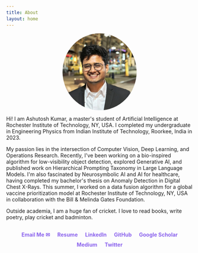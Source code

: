 ```yaml
---
title: About
layout: home
---
```


<img src="/assets/DP1.jpg" alt="Profile Picture" style="width: 200px; border-radius: 50%; display: block; margin: 0 auto;">

Hi! I am Ashutosh Kumar, a master's student of Artificial Intelligence at Rochester Institute of Technology, NY, USA. I completed my undergraduate in Engineering Physics from Indian Institute of Technology, Roorkee, India in 2023.

My passion lies in the intersection of Computer Vision, Deep Learning, and Operations Research. Recently, I've been working on a bio-inspired algorithm for low-visibility object detection, explored Generative AI, and published work on Hierarchical Prompting Taxonomy in Large Language Models. I'm also fascinated by Neurosymbolic AI and AI for healthcare, having completed my bachelor's thesis on Anomaly Detection in Digital Chest X-Rays. This summer, I worked on a data fusion algorithm for a global vaccine prioritization model at Rochester Institute of Technology, NY, USA in collaboration with the Bill & Melinda Gates Foundation. 

Outside academia, I am a huge fan of cricket. I love to read books, write poetry, play cricket and badminton.

<style>
  .social-links {
    display: flex;
    justify-content: center;
    flex-wrap: wrap;
    margin-top: 30px;
  }
  .social-link {
    margin: 0 10px 10px;
    text-decoration: none;
    color: #8B63ED;
    font-weight: bold;
  }
  .social-link:hover {
    text-decoration: underline;
  }
</style>

<div class="social-links">
  <a href="mailto:ak1825@rit.edu" class="social-link email-link" title="Email me">Email Me ✉</a>
  <a href="https://drive.google.com/drive/u/1/folders/1dBA3fQHeeIlifONIuSzaO_WFGTCpyiu5" class="social-link" target="_blank">Resume</a>
  <a href="https://www.linkedin.com/in/ashutoshkumar1069/" class="social-link" target="_blank">LinkedIn</a>
  <a href="https://github.com/ashu1069" class="social-link" target="_blank">GitHub</a>
  <a href="https://scholar.google.com/citations?hl=en&authuser=1&user=4iXjBjoAAAAJ" class="social-link" target="_blank">Google Scholar</a>
  <a href="https://medium.com/@ashu1069" class="social-link" target="_blank">Medium</a>
  <a href="https://twitter.com/ashu_1069" class="social-link" target="_blank">Twitter</a>
</div>
